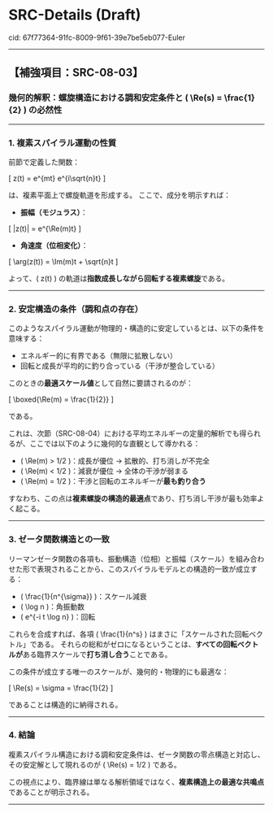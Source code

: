 # SRC-Details (Draft)

cid: 67f77364-91fc-8009-9f61-39e7be5eb077-Euler

---

## 【補強項目：SRC-08-03】

### 幾何的解釈：螺旋構造における調和安定条件と \( \Re(s) = \frac{1}{2} \) の必然性

---

### 1. 複素スパイラル運動の性質

前節で定義した関数：

\[
z(t) = e^{mt} e^{i\sqrt{n}t}
\]

は、複素平面上で螺旋軌道を形成する。
ここで、成分を明示すれば：

- **振幅（モジュラス）**：

\[
|z(t)| = e^{\Re(m)t}
\]

- **角速度（位相変化）**：

\[
\arg(z(t)) = \Im(m)t + \sqrt{n}t
\]

よって、\( z(t) \) の軌道は**指数成長しながら回転する複素螺旋**である。

---

### 2. 安定構造の条件（調和点の存在）

このようなスパイラル運動が物理的・構造的に安定しているとは、以下の条件を意味する：

- エネルギー的に有界である（無限に拡散しない）
- 回転と成長が平均的に釣り合っている（干渉が整合している）

このときの**最適スケール値**として自然に要請されるのが：

\[
\boxed{\Re(m) = \frac{1}{2}}
\]

である。

これは、次節（SRC-08-04）における平均エネルギーの定量的解析でも得られるが、ここでは以下のように幾何的な直観として導かれる：

- \( \Re(m) > 1/2 \)：成長が優位 → 拡散的、打ち消しが不完全
- \( \Re(m) < 1/2 \)：減衰が優位 → 全体の干渉が弱まる
- \( \Re(m) = 1/2 \)：干渉と回転のエネルギーが**最も釣り合う**

すなわち、この点は**複素螺旋の構造的最適点**であり、打ち消し干渉が最も効率よく起こる。

---

### 3. ゼータ関数構造との一致

リーマンゼータ関数の各項も、振動構造（位相）と振幅（スケール）を組み合わせた形で表現されることから、このスパイラルモデルとの構造的一致が成立する：

- \( \frac{1}{n^{\sigma}} \)：スケール減衰
- \( \log n \)：角振動数
- \( e^{-i t \log n} \)：回転

これらを合成すれば、各項 \( \frac{1}{n^s} \) はまさに「スケールされた回転ベクトル」である。
それらの総和がゼロになるということは、**すべての回転ベクトルが**ある臨界スケールで**打ち消し合う**ことである。

この条件が成立する唯一のスケールが、幾何的・物理的にも最適な：

\[
\Re(s) = \sigma = \frac{1}{2}
\]

であることは構造的に納得される。

---

### 4. 結論

複素スパイラル構造における調和安定条件は、ゼータ関数の零点構造と対応し、
その安定解として現れるのが \( \Re(s) = 1/2 \) である。

この視点により、臨界線は単なる解析領域ではなく、**複素構造上の最適な共鳴点**であることが明示される。

---
